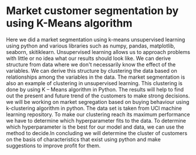 # Market customer segmentation by using K-Means algorithm



Here we did a market segmentation using k-means unsupervised learning using python and various libraries such as numpy, pandas, matplotlib, seaborn, skitiklearn. Unsupervised learning allows us to approach problems with little or no idea what our results should look like. We can derive structure from data where we don't necessarily know the effect of the variables. We can derive this structure by clustering the data based on relationships among the variables in the data. The market segmentation is also an example of clustering in unsupervised learning. This clustering is done by using K – Means algorithm in Python. The results will help to find out the present and future trend of the customers to make strong decisions. we will be working on market segregation based on buying behaviour using k-clustering algorithm in python. The data set is taken from UCI machine learning repository. To make our clustering reach its maximum performance we have to determine which hyperparameter fits to the data. To determine which hyperparameter is the best for our model and data, we can use the method to decide.In concluding we will determine the cluster of customers on the basis of characteristics that exist using python and make suggestions to improve profit for them.
 
